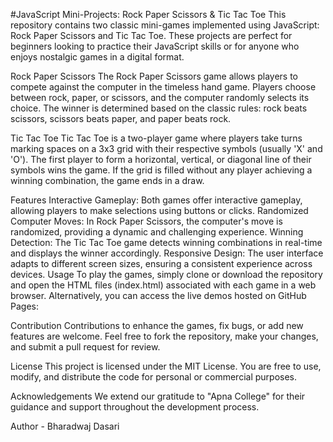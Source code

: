 #JavaScript Mini-Projects: Rock Paper Scissors & Tic Tac Toe
This repository contains two classic mini-games implemented using JavaScript: Rock Paper Scissors and Tic Tac Toe. These projects are perfect for beginners looking to practice their JavaScript skills or for anyone who enjoys nostalgic games in a digital format.

Rock Paper Scissors
The Rock Paper Scissors game allows players to compete against the computer in the timeless hand game. Players choose between rock, paper, or scissors, and the computer randomly selects its choice. The winner is determined based on the classic rules: rock beats scissors, scissors beats paper, and paper beats rock.

Tic Tac Toe
Tic Tac Toe is a two-player game where players take turns marking spaces on a 3x3 grid with their respective symbols (usually 'X' and 'O'). The first player to form a horizontal, vertical, or diagonal line of their symbols wins the game. If the grid is filled without any player achieving a winning combination, the game ends in a draw.

Features
Interactive Gameplay: Both games offer interactive gameplay, allowing players to make selections using buttons or clicks.
Randomized Computer Moves: In Rock Paper Scissors, the computer's move is randomized, providing a dynamic and challenging experience.
Winning Detection: The Tic Tac Toe game detects winning combinations in real-time and displays the winner accordingly.
Responsive Design: The user interface adapts to different screen sizes, ensuring a consistent experience across devices.
Usage
To play the games, simply clone or download the repository and open the HTML files (index.html) associated with each game in a web browser. Alternatively, you can access the live demos hosted on GitHub Pages:

Contribution
Contributions to enhance the games, fix bugs, or add new features are welcome. Feel free to fork the repository, make your changes, and submit a pull request for review.

License
This project is licensed under the MIT License. You are free to use, modify, and distribute the code for personal or commercial purposes.

Acknowledgements
We extend our gratitude to "Apna College" for their guidance and support throughout the development process.

Author - Bharadwaj Dasari
